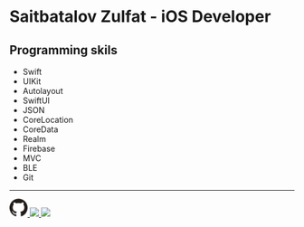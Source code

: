 # Saitbatalov Zulfat - iOS Developer
## Programming skils
- Swift
- UIKit
- Autolayout
- SwiftUI
- JSON
- CoreLocation
- CoreData
- Realm
- Firebase
- MVC
- BLE
- Git

___
 <a href="https://github.com/saitbatalovz">
     <img width="32px" src="https://raw.githubusercontent.com/github/explore/89bdd9644f44d1b12180fd512b95574fe4c54617/topics/github-api/github-api.png"/>
 </a>

 <a href="https://t.me/saitbatalovz"> 
   <img width="32px" src="https://img.icons8.com/color/48/000000/telegram-app--v1.png"/>
 </a>
 
 <a href="https://www.linkedin.com/in/saitbatalovz">
     <img width="32px" src="https://img.icons8.com/external-justicon-flat-justicon/64/000000/external-linkedin-social-media-justicon-flat-justicon.png"/>
 </a>




